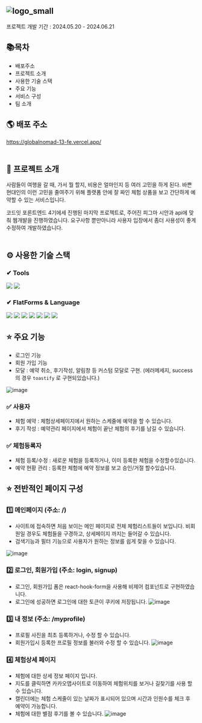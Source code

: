 ![logo_small](https://github.com/janyongs/Global-Nomad/assets/151440365/e79a77c5-7f4d-4e13-ad15-c737b2b42721)
-------
프로젝트 개발 기간 : 2024.05.20 - 2024.06.21

## 📚목차

- 배포주소
- 프로젝트 소개
- 사용한 기술 스택
- 주요 기능
- 서비스 구성
- 팀 소개

## 🌎 배포 주소
https://globalnomad-13-fe.vercel.app/
<br>
<br>

## 📝 프로젝트 소개
사람들이 여행을 갈 때, 가서 뭘 할지, 비용은 얼마인지 등 여러 고민을 하게 된다. 바쁜 현대인의 이런 고민을 줄여주기 위해 플랫폼 안에 잘 짜인 체험 상품을 보고 간단하게 예약할 수 있는 서비스입니다.

코드잇 포론트엔드 4기에세 진행된 마지막 프로젝트로, 주어진 피그마 시안과 api에 맞춰 웹개발을 진행하였습니다. 
요구사항 뿐만아니라 사용자 입장에서 좀더 사용성이 좋게 수정하여 개발하였습니다.
<br>
<br>
## ⚙ 사용한 기술 스택
### ✔ Tools
<img src="https://img.shields.io/badge/figma-F24E1E?style=for-the-badge&logo=figma&logoColor=white"> <img src="https://img.shields.io/badge/github-181717?style=for-the-badge&logo=github&logoColor=white"> 

### ✔ FlatForms & Language
<img src="https://img.shields.io/badge/javascript-F7DF1E?style=for-the-badge&logo=javascript&logoColor=white"> <img src="https://img.shields.io/badge/nextJs-000000?style=for-the-badge&logo=Next.js&logoColor=white"> <img src="https://img.shields.io/badge/Tailwind CSS-06B6D4?style=for-the-badge&logo=tailwindcss&logoColor=white"> <img src="https://img.shields.io/badge/Axios-56A9EE?style=for-the-badge&logo=axios&logoColor=white">
 <img src="https://img.shields.io/badge/React-61DAFB?style=for-the-badge&logo=React&logoColor=white"> <img src="https://img.shields.io/badge/reactquery-FF4154?style=for-the-badge&logo=reactquery&logoColor=white"> <img src="https://img.shields.io/badge/typescript-3178C6?style=for-the-badge&logo=typescript&logoColor=white">
<br>

## ⭐ 주요 기능

- 로그인 기능
- 회원 가입 기능
- 모달 : 예약 취소, 후기작성, 알림창 등 커스텀 모달로 구현. (에러메세지, success의 경우 `toastify` 로 구현되있습니다.)

![image](https://github.com/janyongs/Global-Nomad/assets/151440365/c644f548-dc98-4792-a825-8c2129f06d69)

### ✅ 사용자
- 체험 예약 : 체험상세페이지에서 원하는 스케줄에 예약을 할 수 있습니다.
- 후기 작성 : 예약관리 페이지에서 체험이 끝난 체험의 후기를 남길 수 있습니다.
  
### ✅ 체험등록자
- 체험 등록/수정 : 새로운 체험을 등록하거나, 이미 등록한 체험을 수정할수있습니다.
- 예약 현황 관리 : 등록한 체험에 예약 정보를 보고 승인/거절 할수있습니다.

## ⭐ 전반적인 페이지 구성
### 1️⃣ 메인페이지 (주소: /)
- 사이트에 접속하면 처음 보이는 메인 페이지로 전체 체험리스트들이 보입니다. 비회원일 경우도 체험들을 구경하고, 상세페이지 까지는 들어갈 수 있습니다.
- 검색기능과 필터 기능으로 사용자가 원하는 정보를 쉽게 찾을 수 있습니다.

![image](https://github.com/janyongs/Global-Nomad/assets/151440365/e61d6a17-b16b-44fb-a767-16ffa3d2c82a)

### 2️⃣ 로그인, 회원가입 (주소: login, signup)
- 로그인, 회원가입 폼은 react-hook-form을 사용해 비제어 컴포넌트로 구현하였습니다.
- 로그인에 성공하면 로그인에 대한 토큰이 쿠키에 저장됩니다.
![image](https://github.com/janyongs/Global-Nomad/assets/151440365/bb362dc3-6e38-40ba-ab59-2fde1b0e14a2)

### 3️⃣ 내 정보 (주소: /myprofile)
- 프로필 사진을 최초 등록하거나, 수정 할 수 있습니다.
- 회원가입시 등록한 프로필 정보를 불러와 수정 할 수 있습니다.
![image](https://github.com/janyongs/Global-Nomad/assets/151440365/2b4b69e6-05f5-4847-ae8c-aff80805bb65)

### 4️⃣ 체험상세 페이지
- 체험에 대한 상세 정보 페이지 입니다.
- 지도를 클릭하면 카카오맵사이트로 이동하여 체험위치를 보거나 길찾기를 사용 할 수 있습니다.
- 캘린더에는 체험 스케줄이 있는 날짜가 표시되어 있으며 시간과 인원수를 체크 후 예약이 가능합니다.
- 체험에 대한 별점 후기를 볼 수 있습니다.
![image](https://github.com/janyongs/Global-Nomad/assets/151440365/70f745b1-85a6-45ba-a8c5-c9a48045d3a1)



